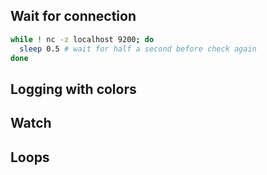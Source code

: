 ## Wait for connection

```bash
while ! nc -z localhost 9200; do
  sleep 0.5 # wait for half a second before check again
done
```

## Logging with colors

## Watch

## Loops
